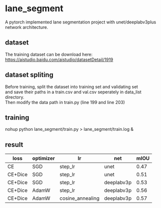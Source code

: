# lane_segment
A pytorch implemented lane segmentation project with unet/deeplabv3plus network architecture. 
## dataset
The training dataset can be download here: https://aistudio.baidu.com/aistudio/datasetDetail/1919
## dataset spliting
Before training, split the dataset into training set and validating set  
and save their paths in a train.csv and val.csv seperately in data_list  
directory.  
Then modify the data path in train.py (line 199 and line 203) 
## training
nohup python lane_segment/train.py > lane_segment/train.log &  
## result  
|loss      |optimizer    |lr        |net        |mIOU       |
| ---      | ---         | ---      | ---       | ---       |
|CE        |SGD          |step_lr   |unet       |0.47       |
|CE+Dice   |SGD          |step_lr   |unet       |0.51       |
|CE+Dice   |SGD          |step_lr   |deeplabv3p |0.53       |
|CE+Dice   |AdamW        |step_lr   |deeplabv3p |0.56       |
|CE+Dice   |AdamW        |cosine_annealing|deeplabv3p|0.57  |